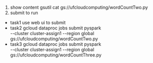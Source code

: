 1. show content
gsutil cat gs://ufcloudcomputing/wordCountTwo.py
2. submit to run
+ task1
use web ui to submit
+ task2
gcloud dataproc jobs submit pyspark \
    --cluster cluster-assign1 --region global \
    gs://ufcloudcomputing/wordCountTwo.py
+ task3
gcloud dataproc jobs submit pyspark \
    --cluster cluster-assign1 --region global \
    gs://ufcloudcomputing/wordCountThree.py